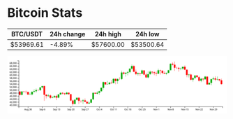# Bitcoin Stats

BTC/USDT|24h change|24h high|24h low|
|---|---|---|---|
|$53969.61|-4.89%|$57600.00|$53500.64|

<img src="./chart.svg">
